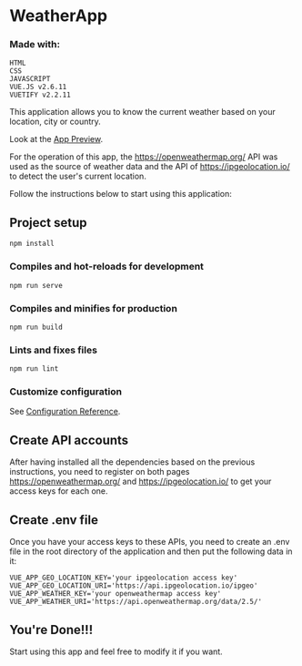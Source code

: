 # WeatherApp

### Made with:

```
HTML
CSS
JAVASCRIPT
VUE.JS v2.6.11
VUETIFY v2.2.11
```

This application allows you to know the current weather based on your location, city or country.

Look at the [App Preview](https://weatherapp-by-willy.netlify.app/).

For the operation of this app, the https://openweathermap.org/ API was used as the source of weather data and the API of https://ipgeolocation.io/ to detect the user's current location.

Follow the instructions below to start using this application:

## Project setup

```
npm install
```

### Compiles and hot-reloads for development

```
npm run serve
```

### Compiles and minifies for production

```
npm run build
```

### Lints and fixes files

```
npm run lint
```

### Customize configuration

See [Configuration Reference](https://cli.vuejs.org/config/).

## Create API accounts

After having installed all the dependencies based on the previous instructions, you need to register on both pages https://openweathermap.org/ and https://ipgeolocation.io/ to get your access keys for each one.

## Create .env file

Once you have your access keys to these APIs, you need to create an .env file in the root directory of the application and then put the following data in it:

```
VUE_APP_GEO_LOCATION_KEY='your ipgeolocation access key'
VUE_APP_GEO_LOCATION_URI='https://api.ipgeolocation.io/ipgeo'
VUE_APP_WEATHER_KEY='your openweathermap access key'
VUE_APP_WEATHER_URI='https://api.openweathermap.org/data/2.5/'
```

## You're Done!!!

Start using this app and feel free to modify it if you want.
